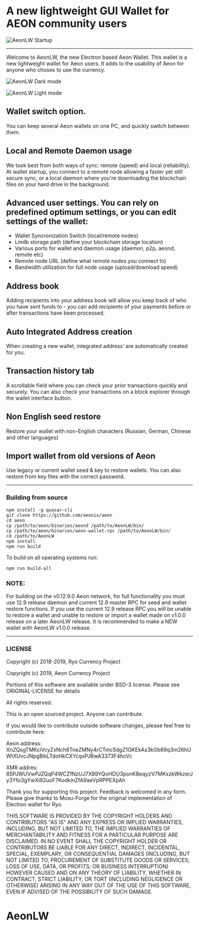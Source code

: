 # A new lightweight GUI Wallet for AEON community users

![AeonLW Startup](https://github.com/BigslimVdub/AeonLW/blob/master/Images/App%20startup.png)

---

Welcome to AeonLW, the new Electron based Aeon Wallet. This wallet is a new lightweight wallet for Aeon users. It adds to the usability of Aeon for anyone who choses to use the currency.

![AeonLW Dark mode](https://github.com/BigslimVdub/AeonLW/blob/master/Images/AeonLW%20OSX%20Dark%20Mode.png)

![AeonLW Light mode](https://github.com/BigslimVdub/AeonLW/blob/master/Images/AeonLW%20OSX%20Light%20Mode.png)

## Wallet switch option.
   You can keep several Aeon wallets on one PC, and quickly switch between them.

## Local and Remote Daemon usage
   We took best from both ways of sync: remote (speed) and local (reliability). At wallet startup, you connect to a remote node allowing a faster yet still secure sync, or a local daemon where you're downloading the blockchain files on your hard drive in the background.

## Advanced user settings. You can rely on predefined optimum settings, or you can edit settings of the wallet:
  - Wallet Syncronization Switch (local/remote nodes)
  - Lmdb storage path (define your blockchain storage location)
  - Various ports for wallet and daemon usage (daemon, p2p, aeond, remote etc)
  - Remote node URL (define what remote nodes you connect to)
  - Bandwidth utilization for full node usage (upload/download speed)

## Address book
   Adding recipients into your address book will allow you keep track of who you have sent funds to - you can add recipients of your payments before or after transactions have been processed.

## Auto Integrated Address creation
   When creating a new wallet, integrated address' are automatically created for you. 

## Transaction history tab
   A scrollable field where you can check your prior transactions quickly and securely. You can also check your transactions on a block explorer through the wallet interface button.

## Non English seed restore
   Restore your wallet with non-English characters (Russian, German, Chinese and other languages)

## Import wallet from old versions of Aeon
   Use legacy or current wallet seed & key to restore wallets. You can also restore from key files with the correct password.

---

### Building from source

```
npm install -g quasar-cli
git clone https://github.com/aeonix/aeon
cd aeon
cp /path/to/aeon/binaries/aeond /path/to/AeonLW/bin/
cp /path/to/aeon/binaries/aeon-wallet-rpc /path/to/AeonLW/bin/
cd /path/to/AeonLW
npm install
npm run build
```
To build on all operating systems run:

```
npm run build-all
```

### NOTE:
For building on the v0.12.9.0 Aeon network, for full functionality you must use 12.9 release daemon and current 12.9 master RPC for seed and wallet restore functions. 
If you use the current 12.9 release RPC you will be unable to restore a wallet and unable to restore or import a wallet made on v1.0.0 release on a later AeonLW release.
It is recommended to make a NEW wallet with AeonLW v1.0.0 release.

---

### LICENSE

Copyright (c) 2018-2019, Ryo Currency Project

Copyright (c) 2019, Aeon Currency Project

Portions of this software are available under BSD-3 license. Please see ORIGINAL-LICENSE for details

All rights reserved.

This is an open sourced project. Anyone can contribute. 

If you would like to contribute outside software changes, please feel free to contribute here:

Aeon address: XnZQsgTMKciVcyZxNch8TneZMNy4rCTmc5dgZ1GKEkAs3kGb89q3m26hUWtXUvcJNpgBikLTdoHkCXYcqxPJBwA3373F4hcVc

XMR addres: 85PJWUVwPJZQqP4WCZfNzUJ7X89YQoHDU3ponKBeqyzV7MKxzkWkzerJy3Yfo3gYwXi92uoF7KodkinZfA9aeVpRPPEXpAh

Thank you for supporting this project. Feedback is welcomed in any form. Please give thanks to Mosu-Forge for the
original implementation of Electron wallet for Ryo. 

THIS SOFTWARE IS PROVIDED BY THE COPYRIGHT HOLDERS AND CONTRIBUTORS "AS IS" AND ANY
EXPRESS OR IMPLIED WARRANTIES, INCLUDING, BUT NOT LIMITED TO, THE IMPLIED WARRANTIES OF
MERCHANTABILITY AND FITNESS FOR A PARTICULAR PURPOSE ARE DISCLAIMED. IN NO EVENT SHALL
THE COPYRIGHT HOLDER OR CONTRIBUTORS BE LIABLE FOR ANY DIRECT, INDIRECT, INCIDENTAL,
SPECIAL, EXEMPLARY, OR CONSEQUENTIAL DAMAGES (INCLUDING, BUT NOT LIMITED TO,
PROCUREMENT OF SUBSTITUTE GOODS OR SERVICES; LOSS OF USE, DATA, OR PROFITS; OR BUSINESS
INTERRUPTION) HOWEVER CAUSED AND ON ANY THEORY OF LIABILITY, WHETHER IN CONTRACT,
STRICT LIABILITY, OR TORT (INCLUDING NEGLIGENCE OR OTHERWISE) ARISING IN ANY WAY OUT OF
THE USE OF THIS SOFTWARE, EVEN IF ADVISED OF THE POSSIBILITY OF SUCH DAMAGE.

# AeonLW
